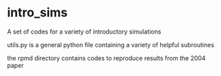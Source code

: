 # intro_sims

A set of codes for a variety of introductory simulations

utils.py is a general python file containing a variety of helpful subroutines

the rpmd directory contains codes to reproduce results from the 2004 paper
